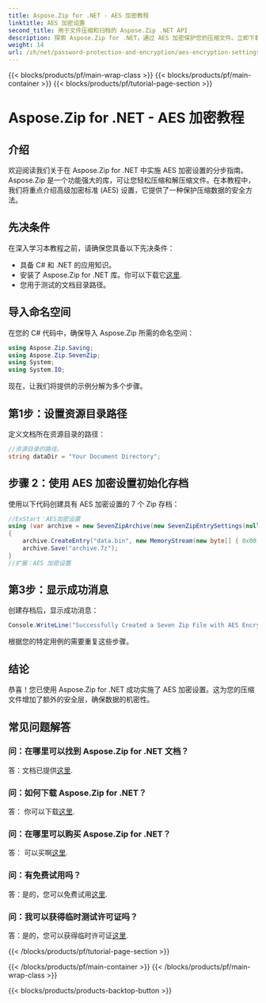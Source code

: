 ```yaml
---
title: Aspose.Zip for .NET - AES 加密教程
linktitle: AES 加密设置
second_title: 用于文件压缩和归档的 Aspose.Zip .NET API
description: 探索 Aspose.Zip for .NET，通过 AES 加密保护您的压缩文件。立即下载以实现高效的数据保护。
weight: 14
url: /zh/net/password-protection-and-encryption/aes-encryption-settings/
---
```


{{< blocks/products/pf/main-wrap-class >}}
{{< blocks/products/pf/main-container >}}
{{< blocks/products/pf/tutorial-page-section >}}

# Aspose.Zip for .NET - AES 加密教程


## 介绍

欢迎阅读我们关于在 Aspose.Zip for .NET 中实施 AES 加密设置的分步指南。 Aspose.Zip 是一个功能强大的库，可让您轻松压缩和解压缩文件。在本教程中，我们将重点介绍高级加密标准 (AES) 设置，它提供了一种保护压缩数据的安全方法。

## 先决条件

在深入学习本教程之前，请确保您具备以下先决条件：

- 具备 C# 和 .NET 的应用知识。
- 安装了 Aspose.Zip for .NET 库。你可以下载它[这里](https://releases.aspose.com/zip/net/).
- 您用于测试的文档目录路径。

## 导入命名空间

在您的 C# 代码中，确保导入 Aspose.Zip 所需的命名空间：

```csharp
using Aspose.Zip.Saving;
using Aspose.Zip.SevenZip;
using System;
using System.IO;
```

现在，让我们将提供的示例分解为多个步骤。

## 第1步：设置资源目录路径

定义文档所在资源目录的路径：

```csharp
//资源目录的路径。
string dataDir = "Your Document Directory";
```

## 步骤 2：使用 AES 加密设置初始化存档

使用以下代码创建具有 AES 加密设置的 7 个 Zip 存档：

```csharp
//ExStart：AES加密设置
using (var archive = new SevenZipArchive(new SevenZipEntrySettings(null, new SevenZipAESEncryptionSettings("p@s$"))))
{
    archive.CreateEntry("data.bin", new MemoryStream(new byte[] { 0x00, 0xFF }));
    archive.Save("archive.7z");
}
//扩展：AES 加密设置
```

## 第3步：显示成功消息

创建存档后，显示成功消息：

```csharp
Console.WriteLine("Successfully Created a Seven Zip File with AES Encryption Settings");
```

根据您的特定用例的需要重复这些步骤。

## 结论

恭喜！您已使用 Aspose.Zip for .NET 成功实施了 AES 加密设置。这为您的压缩文件增加了额外的安全层，确保数据的机密性。

## 常见问题解答

### 问：在哪里可以找到 Aspose.Zip for .NET 文档？
答：文档已提供[这里](https://reference.aspose.com/zip/net/).

### 问：如何下载 Aspose.Zip for .NET？
答： 你可以下载[这里](https://releases.aspose.com/zip/net/).

### 问：在哪里可以购买 Aspose.Zip for .NET？
答： 可以买啊[这里](https://purchase.aspose.com/buy).

### 问：有免费试用吗？
答：是的，您可以免费试用[这里](https://releases.aspose.com/).

### 问：我可以获得临时测试许可证吗？
答：是的，您可以获得临时许可证[这里](https://purchase.aspose.com/temporary-license/).


{{< /blocks/products/pf/tutorial-page-section >}}

{{< /blocks/products/pf/main-container >}}
{{< /blocks/products/pf/main-wrap-class >}}

{{< blocks/products/products-backtop-button >}}
